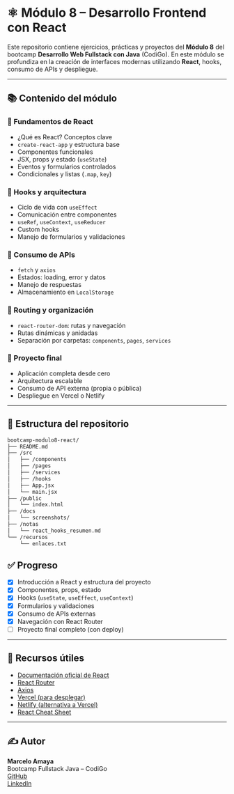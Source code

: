 # ⚛️ Módulo 8 – Desarrollo Frontend con React

Este repositorio contiene ejercicios, prácticas y proyectos del **Módulo 8** del bootcamp **Desarrollo Web Fullstack con Java** (CodiGo). En este módulo se profundiza en la creación de interfaces modernas utilizando **React**, hooks, consumo de APIs y despliegue.

---

## 📚 Contenido del módulo

### 🔸 Fundamentos de React

- ¿Qué es React? Conceptos clave
- `create-react-app` y estructura base
- Componentes funcionales
- JSX, props y estado (`useState`)
- Eventos y formularios controlados
- Condicionales y listas (`.map`, `key`)

### 🔸 Hooks y arquitectura

- Ciclo de vida con `useEffect`
- Comunicación entre componentes
- `useRef`, `useContext`, `useReducer`
- Custom hooks
- Manejo de formularios y validaciones

### 🔸 Consumo de APIs

- `fetch` y `axios`
- Estados: loading, error y datos
- Manejo de respuestas
- Almacenamiento en `LocalStorage`

### 🔸 Routing y organización

- `react-router-dom`: rutas y navegación
- Rutas dinámicas y anidadas
- Separación por carpetas: `components`, `pages`, `services`

### 🔸 Proyecto final

- Aplicación completa desde cero
- Arquitectura escalable
- Consumo de API externa (propia o pública)
- Despliegue en Vercel o Netlify

---

## 📁 Estructura del repositorio

```bash
bootcamp-modulo8-react/
├── README.md
├── /src
│   ├── /components
│   ├── /pages
│   ├── /services
│   ├── /hooks
│   ├── App.jsx
│   └── main.jsx
├── /public
│   └── index.html
├── /docs
│   └── screenshots/
├── /notas
│   └── react_hooks_resumen.md
└── /recursos
    └── enlaces.txt
```
## ✅ Progreso

- [x] Introducción a React y estructura del proyecto
- [x] Componentes, props, estado
- [x] Hooks (`useState`, `useEffect`, `useContext`)
- [x] Formularios y validaciones
- [x] Consumo de APIs externas
- [x] Navegación con React Router
- [ ] Proyecto final completo (con deploy)

---

## 🔗 Recursos útiles

- [Documentación oficial de React](https://react.dev/)
- [React Router](https://reactrouter.com/)
- [Axios](https://axios-http.com/)
- [Vercel (para desplegar)](https://vercel.com/)
- [Netlify (alternativa a Vercel)](https://www.netlify.com/)
- [React Cheat Sheet](https://reactcheatsheet.com/)

---

## ✍️ Autor

**Marcelo Amaya**  
Bootcamp Fullstack Java – CodiGo  
[GitHub](https://github.com/MarceloAM94)  
[LinkedIn](https://www.linkedin.com/in/marcelo-amaya-medina-614518268/)

